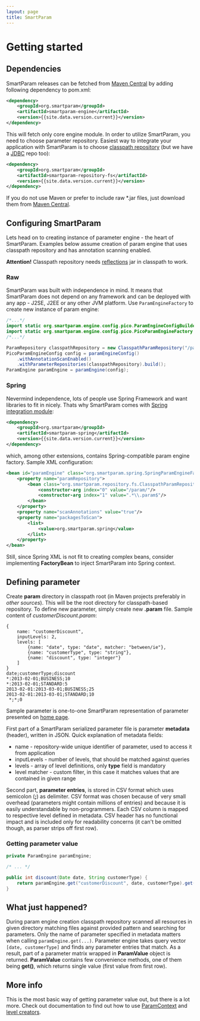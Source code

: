 ```yaml
---
layout: page
title: SmartParam
---
```


# Getting started

## Dependencies

SmartParam releases can be fetched from [Maven Central](http://maven.org) by adding following dependency to pom.xml:

```xml
<dependency>
    <groupId>org.smartparam</groupId>
    <artifactId>smartparam-engine</artifactId>
    <version>{{site.data.version.current}}</version>
</dependency>
```

This will fetch only core engine module. In order to utilize SmartParam, you need to choose parameter repository.
Easiest way to integrate your application with SmartParam is to choose [classpath repository](/doc/repository-classpath.html)
(but we have a [JDBC](/doc/repository-jdbc.html) repo too):

```xml
<dependency>
    <groupId>org.smartparam</groupId>
    <artifactId>smartparam-repository-fs</artifactId>
    <version>{{site.data.version.current}}</version>
</dependency>
```

If you do not use Maven or prefer to include raw *.jar files, just download them from [Maven Central](http://maven.org).

## Configuring SmartParam

Lets head on to creating instance of parameter engine - the heart of SmartParam. Examples below assume creation of
param engine that uses classpath repository and has annotation scanning enabled.

**Attention!** Classpath repository needs [reflections](https://code.google.com/p/reflections/) jar in
classpath to work.

### Raw

SmartParam was built with independence in mind. It means that SmartParam does not depend on any framework and can
be deployed with any app - J2SE, J2EE or any other JVM platform. Use `ParamEngineFactory` to create new instance of param
engine:

```java
/*...*/
import static org.smartparam.engine.config.pico.ParamEngineConfigBuilder.paramEngineConfig;
import static org.smartparam.engine.config.pico.PicoParamEngineFactory.paramEngine;
/*...*/

ParamRepository classpathRepository = new ClasspathParamRepository("/param/", ".*\\.param$");
PicoParamEngineConfig config = paramEngineConfig()
    .withAnnotationScanEnabled()
    .withParameterRepositories(classpathRepository).build();
ParamEngine paramEngine = paramEngine(config);
```

### Spring

Nevermind independence, lots of people use Spring Framework and want libraries to fit in nicely. Thats why SmartParam
comes with [Spring integration module](/doc/function-spring.html):

```xml
<dependency>
    <groupId>org.smartparam</groupId>
    <artifactId>smartparam-spring</artifactId>
    <version>{{site.data.version.current}}</version>
</dependency>
```

which, among other extensions, contains Spring-compatible param engine factory. Sample XML configuration:

```xml
<bean id="paramEngine" class="org.smartparam.spring.SpringParamEngineFactory">
    <property name="paramRepository">
        <bean class="org.smartparam.repository.fs.ClasspathParamRepository">
            <constructor-arg index="0" value="/param/"/>
            <constructor-arg index="1" value=".*\\.param$"/>
        </bean>
    </property>
    <property name="scanAnnotations" value="true"/>
    <property name="packagesToScan">
        <list>
            <value>org.smartparam.spring</value>
        </list>
    </property>
</bean>
```

Still, since Spring XML is not fit to creating complex beans, consider implementing **FactoryBean** to inject SmartParam into
Spring context.

## Defining parameter

Create **param** directory in classpath root (in Maven projects preferably in *other sources*). This will be the root
directory for classpath-based repository. To define new parameter, simply create new **.param** file. Sample content of
*customerDiscount.param*:

```
{
    name: "customerDiscount",
    inputLevels: 2,
    levels: [
        {name: "date", type: "date", matcher: "between/ie"},
        {name: "customerType", type: "string"},
        {name: "discount", type: "integer"}
    ]
}
date;customerType;discount
*:2013-02-01;BUSINESS;10
*:2013-02-01;STANDARD:5
2013-02-01:2013-03-01;BUSINESS;25
2013-02-01:2013-03-01;STANDARD;10
 *;*;0
```

Sample parameter is one-to-one SmartParam representation of parameter presented on [home page](/).

First part of a SmartParam serialized parameter file is parameter **metadata** (header), written in JSON.
Quick explanation of metadata fields:

* name - repository-wide unique identifier of parameter, used to access it from application
* inputLevels - number of levels, that should be matched against queries
* levels - array of level definitions, only **type** field is mandatory
* level matcher - custom filter, in this case it matches values that are contained in given range

Second part, **parameter entries**, is stored in CSV format which uses semicolon (**;**) as delimiter. CSV format was chosen because
of very small overhead (parameters might contain millions of entries) and because it is easily understandable by non-programmers.
Each CSV column is mapped to respective level defined in metadata. CSV header has no functional impact and is
included only for readability concerns (it can't be omitted though, as parser strips off first row).

### Getting parameter value

```java
private ParamEngine paramEngine;

/* ... */

public int discount(Date date, String customerType) {
    return paramEngine.get("customerDiscount", date, customerType).get();
}
```

## What just happened?

During param engine creation classpath repository scanned all resources in given directory matching files against
provided pattern and searching for parameters. Only the name of parameter specified in metadata
matters when calling `paramEngine.get(...)`. Parameter engine takes query vector `[date, customerType]` and finds any
parameter entries that match. As a result, part of a parameter matrix wrapped in **ParamValue** object is returned.
**ParamValue** contains few convenience methods, one of them being **get()**, which returns single value
(first value from first row).

## More info

This is the most basic way of getting parameter value out, but there is a lot more. Check out documentation
to find out how to use [ParamContext](/doc/param-context.html) and [level creators](/doc/level-creator.html).
